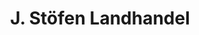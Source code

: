 ---
title: "J. Stöfen Landhandel"
url: /wesselburen/j-stoefen-landhandel/
shop: Landwirtschaftlich
---